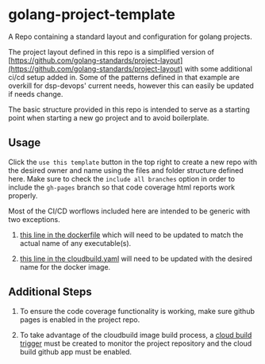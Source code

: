 
# golang-project-template

A Repo containing a standard layout and configuration for golang projects.

The project layout defined in this repo is a simplified version of [https://github.com/golang-standards/project-layout](https://github.com/golang-standards/project-layout)
with some additional ci/cd setup added in. Some of the patterns defined in that example are overkill for dsp-devops' current needs, however this can easily be updated if needs change.

The basic structure provided in this repo is intended to serve as a starting point when starting a new go project and to avoid boilerplate.

## Usage

Click the `use this template` button in the top right to create a new repo with the desired owner and name using the files and folder structure defined here. Make sure to check the `include all branches` option in order to include the `gh-pages` branch so that code coverage html reports work properly.

Most of the CI/CD worflows included here are intended to be generic with two exceptions.

1. [this line in the dockerfile](https://github.com/broadinstitute/golang-project-template/blob/142d0dc810fa4f3afa68e0a5d37aac03f0c3796f/Dockerfile#L13) which will need to be updated to match the actual name of any executable(s).

2. [this line in the cloudbuild.yaml](https://github.com/broadinstitute/golang-project-template/blob/52f72e50a023a91479fd83605326fec7e69188ec/cloudbuild.yaml#L24) will need to be updated with the desired name for the docker image.

## Additional Steps

1. To ensure the code coverage functionality is working, make sure github pages is enabled in the project repo.

2. To take advantage of the cloudbuild image build process, a [cloud build trigger](https://cloud.google.com/build/docs/automating-builds/create-manage-triggers) must be created to monitor the project repository and the cloud build github app must be enabled.
